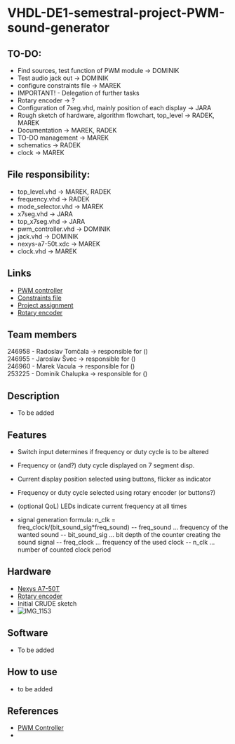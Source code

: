 # VHDL-DE1-semestral-project-PWM-sound-generator
## TO-DO:

- Find sources, test function of PWM module -> DOMINIK
- Test audio jack out -> DOMINIK
- configure constraints file -> MAREK
- IMPORTANT! - Delegation of further tasks
- Rotary encoder -> ?
- Configuration of 7seg.vhd, mainly position of each display -> JARA
- Rough sketch of hardware, algorithm flowchart, top_level -> RADEK, MAREK
- Documentation -> MAREK, RADEK
- TO-DO management -> MAREK
- schematics -> RADEK
- clock -> MAREK


## File responsibility:
- top_level.vhd -> MAREK, RADEK
- frequency.vhd -> RADEK
- mode_selector.vhd -> MAREK
- x7seg.vhd -> JARA
- top_x7seg.vhd -> JARA
- pwm_controller.vhd -> DOMINIK
- jack.vhd -> DOMINIK
- nexys-a7-50t.xdc -> MAREK
- clock.vhd -> MAREK

## Links
- [PWM controller](https://vhdlwhiz.com/pwm-controller/)
- [Constraints file](https://raw.githubusercontent.com/Digilent/digilent-xdc/master/Nexys-A7-50T-Master.xdc)
- [Project assignment](https://github.com/tomas-fryza/vhdl-course/tree/master/lab8-project)
- [Rotary encoder](https://github.com/Yourigh/Rotary-encoder-VHDL-design)
## Team members

246958 - Radoslav Tomčala -> responsible for ()\
246955 - Jaroslav Švec -> responsible for ()\
246960 - Marek Vacula -> responsible for ()\
253225 - Dominik Chalupka -> responsible for ()
## Description

- To be added
## Features
- Switch input determines if frequency or duty cycle is to be altered
- Frequency or (and?) duty cycle displayed on 7 segment disp.
- Current display position selected using buttons, flicker as indicator 
- Frequency or duty cycle selected using rotary encoder (or buttons?) 
- (optional QoL) LEDs indicate current frequency at all times

- signal generation formula: n_clk = freq_clock/(bit_sound_sig*freq_sound)
-- freq_sound ... frequency of the wanted sound
-- bit_sound_sig ... bit depth of the counter creating the sound signal
-- freq_clock ... frequency of the used clock
-- n_clk ... number of counted clock period 
## Hardware

- [Nexys A7-50T](https://digilent.com/reference/programmable-logic/nexys-a7/start)
- [Rotary encoder]()
- Initial CRUDE sketch
- ![IMG_1153](https://github.com/Raddyn/VHDL-DE1-semestral-project-PWM-sound-generator/assets/124372068/395b58a0-7fdd-476a-a2ee-0f101e7057f6)

## Software

- To be added
## How to use

- to be added
## References
- [PWM Controller](https://vhdlwhiz.com/pwm-controller/)
- 
